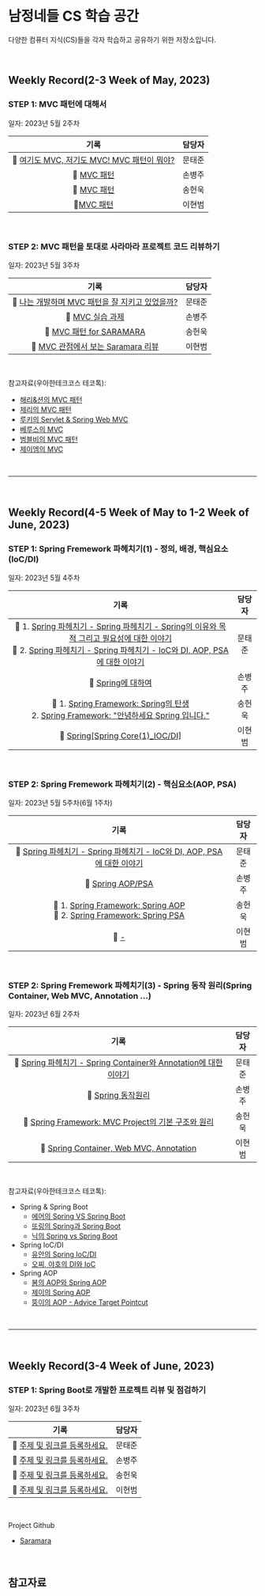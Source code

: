 # 남정네들 CS 학습 공간
다양한 컴퓨터 지식(CS)들을 각자 학습하고 공유하기 위한 저장소입니다.

<br>

## Weekly Record(2-3 Week of May, 2023)

### STEP 1: MVC 패턴에 대해서
일자: 2023년 5월 2주차

|기록|담당자|
|:---:|:---:|
|🚀 [여기도 MVC, 저기도 MVC! MVC 패턴이 뭐야?](https://velog.io/@langoustine/%EC%97%AC%EA%B8%B0%EB%8F%84-MVC-%EC%A0%80%EA%B8%B0%EB%8F%84-MVC-MVC-%ED%8C%A8%ED%84%B4%EC%9D%B4-%EB%AD%90%EC%95%BC)|문태준|
|🚀 [MVC 패턴](https://www.notion.so/MVC-d951c07f421c4f348a664e02c1341f55)|손병주|
|🚀 [MVC 패턴](https://velog.io/@itoriginal/MVC-%ED%8C%A8%ED%84%B4)|송헌욱|
|🚀[MVC 패턴](https://www.notion.so/5-2-MVC-1a3400988a284d0d82f355c27f7cb508)|이현범|

<br>

### STEP 2: MVC 패턴을 토대로 사라마라 프로젝트 코드 리뷰하기
일자: 2023년 5월 3주차

|기록|담당자|
|:---:|:---:|
|🚀 [나는 개발하며 MVC 패턴을 잘 지키고 있었을까?](https://velog.io/@langoustine/%EB%82%98%EB%8A%94-%EA%B0%9C%EB%B0%9C%ED%95%98%EB%A9%B0-MVC-%ED%8C%A8%ED%84%B4%EC%9D%84-%EC%9E%98-%EC%A7%80%ED%82%A4%EA%B3%A0-%EC%9E%88%EC%97%88%EC%9D%84%EA%B9%8C)|문태준|
|🚀 [MVC 실습 과제](https://glass-arthropod-188.notion.site/MVC-f82a7dd628e941f6a87fe8ca66afe28f)|손병주|
|🚀 [MVC 패턴 for SARAMARA](https://velog.io/@itoriginal/MVC-%ED%8C%A8%ED%84%B4-for-SARAMARA#%EF%B8%8F%E2%99%80%EF%B8%8F-dto%EB%9E%80)|송헌욱|
|🚀 [MVC 관점에서 보는 Saramara 리뷰](https://radical-syringa-6a9.notion.site/5-3-MVC-Saramara-b28bf9c448b34687a9d334c5b3462519)|이현범|

<br>

참고자료(우아한테크코스 테코톡):
- [해리&션의 MVC 패턴](https://youtu.be/uoVNJkyXX0I)
- [제리의 MVC 패턴](https://youtu.be/ogaXW6KPc8I)
- [루키의 Servlet & Spring Web MVC](https://youtu.be/h0rX720VWCg)
- [베루스의 MVC](https://youtu.be/86NxhHptx7s)
- [범블비의 MVC 패턴](https://youtu.be/es1ckjHOzTI)
- [제이엠의 MVC](https://youtu.be/nMolWzTT-dU)


<br><hr><br>

## Weekly Record(4-5 Week of May to 1-2 Week of June, 2023)

### STEP 1: Spring Fremework 파헤치기(1) - 정의, 배경, 핵심요소(IoC/DI)
일자: 2023년 5월 4주차

|기록|담당자|
|:---:|:---:|
|🚀 1. [Spring 파헤치기 - Spring 파헤치기 - Spring의 이유와 목적 그리고 필요성에 대한 이야기](https://velog.io/@langoustine/Spring-01#if-spring--spring-framework)<br>🚀 2. [Spring 파헤치기 - Spring 파헤치기 - IoC와 DI, AOP, PSA에 대한 이야기](https://velog.io/@langoustine/Spring-02)|문태준|
|🚀 [Spring에 대하여](https://glass-arthropod-188.notion.site/Spring-29c4ea960a8a4788867f9dcf30f1b7fb)|손병주|
|🚀 1. [Spring Framework: Spring의 탄생](https://velog.io/@itoriginal/Spring-Framework-Basic-01)<br>2. [Spring Framework: "안녕하세요 Spring 입니다."](https://velog.io/@itoriginal/Spring-Framework-Basic-02)|송헌욱|
|🚀 [Spring[Spring Core(1)_IOC/DI]](https://www.notion.so/5-4-Spring-Spring-Core-1-_IOC-DI-01c60fdddcf9400494469082b6e23a84)|이현범|

<br>

### STEP 2: Spring Fremework 파헤치기(2) - 핵심요소(AOP, PSA)
일자: 2023년 5월 5주차(6월 1주차)

|기록|담당자|
|:---:|:---:|
|🚀 [Spring 파헤치기 - Spring 파헤치기 - IoC와 DI, AOP, PSA에 대한 이야기](https://velog.io/@langoustine/Spring-02)|문태준|
|🚀 [Spring AOP/PSA](https://glass-arthropod-188.notion.site/Spring-AOP-PSA-4e29a610130240be9e95b267cc9117a3)|손병주|
|🚀 1. [Spring Framework: Spring AOP](https://velog.io/@itoriginal/Spring-Framework-Basic-03)<br>🚀 2. [Spring Framework: Spring PSA](https://velog.io/@itoriginal/Spring-Framework-Basic-04)|송헌욱|
|🚀 [-](-)|이현범|

<br>

### STEP 2: Spring Fremework 파헤치기(3) - Spring 동작 원리(Spring Container, Web MVC, Annotation ...)
일자: 2023년 6월 2주차

|기록|담당자|
|:---:|:---:|
|🚀 [Spring 파헤치기 - Spring Container와 Annotation에 대한 이야기](https://velog.io/@langoustine/Spring-03)|문태준|
|🚀 [Spring 동작원리](https://glass-arthropod-188.notion.site/Spring-db28597c98504d9096a77829acb80c31)|손병주|
|🚀 [Spring Framework: MVC Project의 기본 구조와 원리](https://velog.io/@itoriginal/Spring-Framework-MVC-Project의-기본-구조와-원리)|송헌욱|
|🚀 [Spring Container, Web MVC, Annotation](https://radical-syringa-6a9.notion.site/Spring-Container-Web-MVC-Annotation-10c0465a786040249684a4d84b8e718d)|이현범|

<br>

참고자료(우아한테크코스 테코톡):
- Spring & Spring Boot
  - [에어의 Spring VS Spring Boot](https://www.youtube.com/watch?v=Y11h-NUmNXI&list=PLgXGHBqgT2TvpJ_p9L_yZKPifgdBOzdVH&index=177)
  - [또링의 Spring과 Spring Boot](https://www.youtube.com/watch?v=OdpPvdB7qZY&list=PLgXGHBqgT2TvpJ_p9L_yZKPifgdBOzdVH&index=243)
  - [닉의 Spring vs Spring Boot](https://www.youtube.com/watch?v=6h9qmKWK6Io&list=PLgXGHBqgT2TvpJ_p9L_yZKPifgdBOzdVH&index=287&ab_channel=%EC%9A%B0%EC%95%84%ED%95%9C%ED%85%8C%ED%81%AC)
- Spring IoC/DI
  - [유안의 Spring IoC/DI](https://www.youtube.com/watch?v=_OI9mKuFb7c&list=PLgXGHBqgT2TvpJ_p9L_yZKPifgdBOzdVH&index=222)
  - [오찌, 야호의 DI와 IoC](https://www.youtube.com/watch?v=8lp_nHicYd4&list=PLgXGHBqgT2TvpJ_p9L_yZKPifgdBOzdVH&index=91&t=95s)
- Spring AOP
  - [봄의 AOP와 Spring AOP](https://www.youtube.com/watch?v=hjDSKhyYK14&list=PLgXGHBqgT2TvpJ_p9L_yZKPifgdBOzdVH&index=29&ab_channel=%EC%9A%B0%EC%95%84%ED%95%9C%ED%85%8C%ED%81%AC)
  - [제이의 Spring AOP](https://youtu.be/Hm0w_9ngDpM)
  - [뚱이의 AOP - Advice Target Pointcut](https://youtu.be/WQR_VQnz7Yg)

<br><hr><br>

## Weekly Record(3-4 Week of June, 2023)

### STEP 1: Spring Boot로 개발한 프로젝트 리뷰 및 점검하기
일자: 2023년 6월 3주차

|기록|담당자|
|:---:|:---:|
|🚀 [주제 및 링크를 등록하세요.](-)|문태준|
|🚀 [주제 및 링크를 등록하세요.](-)|손병주|
|🚀 [주제 및 링크를 등록하세요.](-)|송헌욱|
|🚀 [주제 및 링크를 등록하세요.](-)|이현범|

<br>

Project Github
- [Saramara](https://github.com/four-uncles/saramara-community-server)

<br>

참고자료
- 

